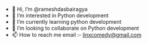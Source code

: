 - 👋 Hi, I’m @rameshdasbairagya
- 👀 I’m interested in Python development
- 🌱 I’m currently learning python development
- 💞️ I’m looking to collaborate on Python development
- 📫 How to reach me email :-  linxcomedy@gmail.com

<!---
rameshdasbairagya/rameshdasbairagya is a ✨ special ✨ repository because its `README.md` (this file) appears on your GitHub profile.
You can click the Preview link to take a look at your changes.
--->

